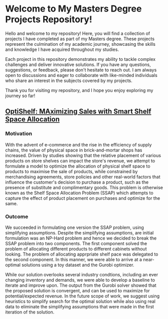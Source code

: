 # Welcome to My Masters Degree Projects Repository!

Hello and welcome to my repository! Here, you will find a collection of projects I have completed as part of my Masters degree. These projects represent the culmination of my academic journey, showcasing the skills and knowledge I have acquired throughout my studies.

Each project in this repository demonstrates my ability to tackle complex challenges and deliver innovative solutions. If you have any questions, suggestions, or feedback, please don't hesitate to reach out. I am always open to discussions and eager to collaborate with like-minded individuals who share an interest in the subjects covered by my projects.

Thank you for visiting my repository, and I hope you enjoy exploring my journey so far!

## [OptiShelf: MAximizing Sales with Smart Shelf Space Allocation](https://github.com/TheLohia/MSBA-NUS/blob/main/Operations%20Research%20and%20Analytics/Shelf_Space_Allocation_Problem.pdf)

### Motivation

With the advent of e-commerce and the rise in the efficiency of supply chains, the value of physical space in brick-and-mortar shops has increased. Driven by studies showing that the relative placement of various products on store shelves can impact the store's revenue, we attempt to formulate a model to optimize the allocation of physical shelf space to products to maximise the sale of products, while constrained by merchandising agreements, store policies and other real-world factors that influence the customer's decision to purchase a product, such as the presence of substitute and complimentary goods. This problem is otherwise known as the Shelf Space Allocation Problem (SSAP) which attempts to capture the effect of product placement on purchases and optimize for the same. 

### Outcome

We succeeded in formulating one version the SSAP problem, using simplifying assumptions. Despite the simplifying assumptions, are initial formulation was an NP-Hard problem and hence we decided to break the SSAP problem into two components. The first component solved the problem of allocating different products to different cabinets without looking. The problem of allocating apprpriate shelf pace was delegated to the second component. In this manner, we were able to arrive at a near-optimal solutions using a toy dataset and the Gurobi optimizer. 

While our solution overlooks several industry condtions, including an ever changing inventory and demands, we were able to develop a baseline to iterate and improve upon. The output from the Gurobi solver showed that the proposed solution is convergent, and can be used to maximize for potential/expected revenue. In the future scope of work, we suggest using heuristics to simplify search for the optimal solution while also using real data to eliminate the simplifying assumptions that were made in the first iteration of the solution. 
